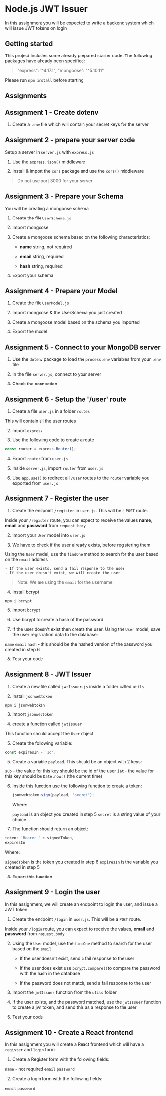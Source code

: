# Node.js JWT Issuer

In this assignment you will be expected to write a backend system which will issue JWT tokens on login

## Getting started

This project includes some already prepared starter code. The following packages have already been specified:

> "express": "^4.17.1",
> "mongoose": "^5.10.11"

Please run `npm install` before starting

## Assignments

## Assignment 1 - Create dotenv

1. Create a `.env` file which will contain your secret keys for the server

## Assignment 2 - prepare your server code

Setup a server in `server.js` with `express.js`

1. Use the `express.json()` middleware

2. Install & import the `cors` package and use the `cors()` middleware

> Do not use port 3000 for your server

## Assignment 3 - Prepare your Schema

You will be creating a mongoose schema

1. Create the file `UserSchema.js`

2. Import mongoose

3. Create a mongoose schema based on the following characteristics:

    - **name** string, not required
    
    - **email** string, required
    
    - **hash** string, required

4. Export your schema

## Assignment 4 - Prepare your Model

1. Create the file `UserModel.js`

2. Import mongoose & the UserSchema you just created

3. Create a mongoose model based on the schema you imported

4. Export the model

## Assignment 5 - Connect to your MongoDB server

1. Use the `dotenv` package to load the `process.env` variables from your `.env` file

2. In the file `server.js`, connect to your server

3. Check the connection

## Assignment 6 - Setup the '/user' route

1. Create a file `user.js` in a folder `routes`

This will contain all the user routes

2. Import `express`

3. Use the following code to create a route

```javascript
const router = express.Router();
```

4. Export `router` from `user.js`

5. Inside `server.js`, import `router` from `user.js`

6. Use `app.use()` to redirect all `/user` routes to the `router` variable you exported from `user.js`

## Assignment 7 - Register the user

1. Create the endpoint `/register` in `user.js`. This will be a `POST` route.

Inside your `/register` route, you can expect to receive the values **name**, **email** and **password** from `request.body`

2. Import your `User` model into `user.js`

3. We have to check if the user already exists, before registering them

Using the `User` model, use the `findOne` method to search for the user based on the `email` address

    - If the user exists, send a fail response to the user
    - If the user doesn't exist, we will create the user
    
> Note: We are using the `email` for the username

4. Install bcrypt

```shell script
npm i bcrypt
```

5. Import `bcrypt`

6. Use bcrypt to create a hash of the password

7. If the user doesn't exist then create the user. Using the `User` model, save the user registration data to the database:

`name`
`email`
`hash` - this should be the hashed version of the password you created in step 6

8. Test your code

## Assignment 8 - JWT Issuer

1. Create a new file called `jwtIssuer.js` inside a folder called `utils`

2. Install `jsonwebtoken`

```shell script
npm i jsonwebtoken
```

3. Import `jsonwebtoken`

4. create a function called `jwtIssuer`

This function should accept the `User` object

5. Create the following variable:

```javascript
const expiresIn = '1d';
```

5. Create a variable `payload`. This should be an object with 2 keys:

`sub` - the value for this key should be the id of the user
`iat` - the value for this key should be `Date.now()` (the current time)

6. Inside this function use the following function to create a token:

    ```javascript
    jsonwebtoken.sign(payload, 'secret');
    ```
    
    Where:
    
    `payload` is an object you created in step 5
    `secret` is a string value of your choice

7. The function should return an object:

```javascript
token: 'Bearer ' + signedToken,
expiresIn
```

Where:

`signedToken` is the token you created in step 6
`expiresIn` is the variable you created in step 5

8. Export this function

## Assignment 9 - Login the user

In this assignment, we will create an endpoint to login the user, and issue a JWT token

1. Create the endpoint `/login` in `user.js`. This will be a `POST` route.

Inside your `/login` route, you can expect to receive the values, **email** and **password** from `request.body`

2. Using the `User` model, use the `findOne` method to search for the user based on the `email`

    - If the user doesn't exist, send a fail response to the user
    
    - If the user does exist use `bcrypt.compare()`to compare the password with the hash in the database
    
    - If the password does not match, send a fail response to the user

3. Import the `jwtIssuer` function from the `utils` folder

4. If the user exists, and the password matched, use the `jwtIssuer` function to create a jwt token, and send this as a response to the user

5. Test your code

## Assignment 10 - Create a React frontend

In this assignment you will create a React frontend which will have a `register` and `login` form

1. Create a Register form with the following fields:

`name` - not required
`email`
`password`

2. Create a login form with the following fields:

`email`
`password`
